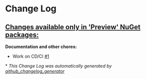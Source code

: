 # Change Log

## [**Changes available only in 'Preview' NuGet packages:**](https://github.com/nanoframework/lib-nanoFramework.System.Net.Http/tree/HEAD)

**Documentation and other chores:**

- Work on CD/CI [\#1](https://github.com/nanoframework/lib-nanoFramework.System.Net.Http/pull/1)



\* *This Change Log was automatically generated by [github_changelog_generator](https://github.com/skywinder/Github-Changelog-Generator)*